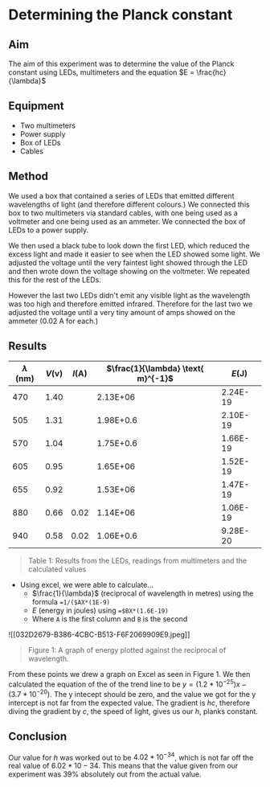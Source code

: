 # Determining the Planck constant

## Aim
The aim of this experiment was to determine the value of the Planck constant using LEDs, multimeters and the equation $E = \frac{hc}{\lambda}$

## Equipment
- Two multimeters
- Power supply
- Box of LEDs
- Cables

## Method
We used a box that contained a series of LEDs that emitted different wavelengths of light (and therefore different colours.) We connected this box to two multimeters via standard cables, with one being used as a voltmeter and one being used as an ammeter. We connected the box of LEDs to a power supply.

We then used a black tube to look down the first LED, which reduced the excess light and made it easier to see when the LED showed some light. We adjusted the voltage until the very faintest light showed through the LED and then wrote down the voltage showing on the voltmeter. We repeated this for the rest of the LEDs.

However the last two LEDs didn't emit any visible light as the wavelength was too high and therefore emitted infrared. Therefore for the last two we adjusted the voltage until a very tiny amount of amps showed on the ammeter ($0.02 \text{ A}$ for each.)

## Results
| $\lambda \text{ (nm)}$ | $V \text{(v)}$ | $I \text{(A)}$ | $\frac{1}{\lambda} \text{ m}^{-1}$ | $E \text{(J)}$ |
| ---------------------- | -------------- | -------------- | ---------------------------------- | -------------- |
| 470                    | 1.40           |                | 2.13E+06                           | 2.24E-19       |
| 505                    | 1.31           |                | 1.98E+0.6                          | 2.10E-19       |
| 570                    | 1.04           |                | 1.75E+0.6                          | 1.66E-19       |
| 605                    | 0.95           |                | 1.65E+06                           | 1.52E-19       |
| 655                    | 0.92           |                | 1.53E+06                           | 1.47E-19       |
| 880                    | 0.66           | 0.02           | 1.14E+06                           | 1.06E-19       |
| 940                    | 0.58           | 0.02           | 1.06E+0.6                          | 9.28E-20       |
> Table 1: Results from the LEDs, readings from multimeters and the calculated values
- Using excel, we were able to calculate...
	-  $\frac{1}{\lambda}$ (reciprocal of wavelength in metres) using the formula `=1/($AX*(1E-9)`
	- $E$ (energy in joules) using `=$BX*(1.6E-19)`
	- Where `A` is the first column and `B` is the second

![[032D2679-B386-4CBC-B513-F6F2069909E9.jpeg]]
> Figure 1: A graph of energy plotted against the reciprocal of wavelength.

From these points we drew a graph on Excel as seen in Figure 1. We then calculated the equation of the of the trend line to be $y = (1.2*10^{-25})x - (3.7*10^{-20})$. The y intecept should be zero, and the value we got for the y intercept is not far from the expected value. The gradient is $hc$, therefore diving the gradient by $c$, the speed of light, gives us our $h$, planks constant.

## Conclusion
Our value for $h$ was worked out to be $4.02*10^{-34}$, which is not far off the real value of $6.02*10-34$. This means that the value given from our experiment was $39\%$ absolutely out from the actual value.
